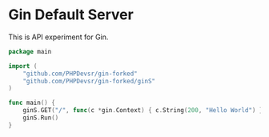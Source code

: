 # Gin Default Server

This is API experiment for Gin.

```go
package main

import (
	"github.com/PHPDevsr/gin-forked"
	"github.com/PHPDevsr/gin-forked/ginS"
)

func main() {
	ginS.GET("/", func(c *gin.Context) { c.String(200, "Hello World") })
	ginS.Run()
}
```
